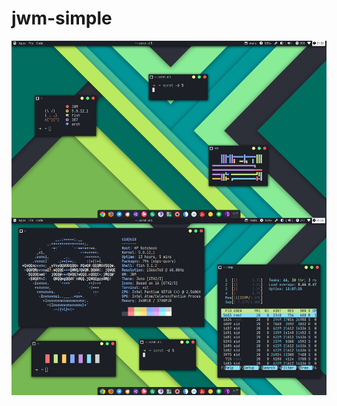 # jwm-simple

<img src ="https://raw.githubusercontent.com/siduck765/jwm-simple/master/jwm-simple.png">
